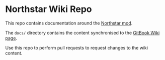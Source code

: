 # Northstar Wiki Repo

This repo contains documentation around the [Northstar mod](https://github.com/R2Northstar).

The `docs/` directory contains the content synchronised to the [GitBook Wiki page](https://r2northstar.gitbook.io/).

Use this repo to perform pull requests to request changes to the wiki content.
